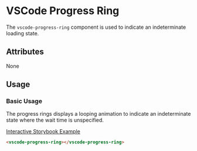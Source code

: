 # VSCode Progress Ring

The `vscode-progress-ring` component is used to indicate an indeterminate loading state.

## Attributes

None

## Usage

### Basic Usage

The progress rings displays a looping animation to indicate an indeterminate state where the wait time is unspecified.

[Interactive Storybook Example](https://microsoft.github.io/vscode-webview-ui-toolkit/?path=/story/library-progress-ring--default)

```html
<vscode-progress-ring></vscode-progress-ring>
```

